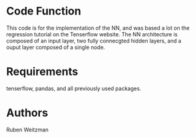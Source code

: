# Code Function
This code is for the implementation of the NN, and was based a lot on the regression tutorial on the Tenserflow website. The NN architecture is composed of an input layer, two fully connecgted hidden layers, and a ouput layer composed of a single node. 

# Requirements
tenserflow, pandas, and all previously used packages.

# Authors 
Ruben Weitzman
